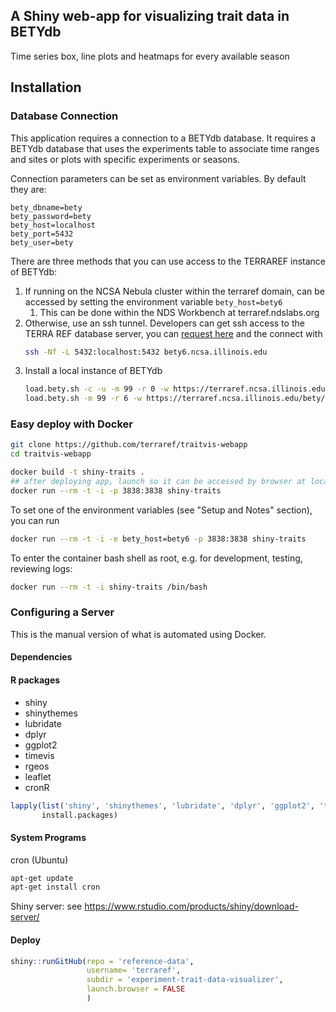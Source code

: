 ## A Shiny web-app for visualizing trait data in BETYdb

Time series box, line plots and heatmaps for every available season

## Installation

### Database Connection

This application requires a connection to a BETYdb database. It requires a BETYdb database that uses the experiments table to associate time ranges and sites or plots with specific experiments or seasons.

Connection parameters can be set as environment variables. By default they are:

```
bety_dbname=bety
bety_password=bety
bety_host=localhost
bety_port=5432
bety_user=bety
```

There are three methods that you can use access to the TERRAREF instance of BETYdb:

1. If running on the NCSA Nebula cluster within the terraref domain, can be accessed by setting the environment variable `bety_host=bety6`
    1. This can be done within the NDS Workbench at terraref.ndslabs.org
2. Otherwise, use an ssh tunnel. Developers can get ssh access to the TERRA REF database server, you can [request here](https://identity.ncsa.illinois.edu/join/TU49BUUEDM) and the connect with
    ```sh
    ssh -Nf -L 5432:localhost:5432 bety6.ncsa.illinois.edu
    ```    
3. Install a local instance of BETYdb
    ```sh
    load.bety.sh -c -u -m 99 -r 0 -w https://terraref.ncsa.illinois.edu/bety/dump/bety0/bety.tar.gz
    load.bety.sh -m 99 -r 6 -w https://terraref.ncsa.illinois.edu/bety/dump/bety6/bety.tar.gz
    ```

### Easy deploy with Docker

```sh
git clone https://github.com/terraref/traitvis-webapp
cd traitvis-webapp

docker build -t shiny-traits .
## after deploying app, launch so it can be accessed by browser at localhost:3838
docker run --rm -t -i -p 3838:3838 shiny-traits
```

To set one of the environment variables (see "Setup and Notes" section), you can run

```sh
docker run --rm -t -i -e bety_host=bety6 -p 3838:3838 shiny-traits
```

To enter the container bash shell as root, e.g. for development, testing, reviewing logs:

```sh
docker run --rm -t -i shiny-traits /bin/bash
```

### Configuring a Server

This is the manual version of what is automated using Docker.

#### Dependencies


#### R packages

- shiny
- shinythemes
- lubridate
- dplyr
- ggplot2
- timevis
- rgeos
- leaflet
- cronR

```r
lapply(list('shiny', 'shinythemes', 'lubridate', 'dplyr', 'ggplot2', 'timevis', 'rgeos', 'leaflet', 'cronR'),
       install.packages)
```

#### System Programs 

cron (Ubuntu)

```sh
apt-get update
apt-get install cron
```

Shiny server: see https://www.rstudio.com/products/shiny/download-server/

#### Deploy

```r
shiny::runGitHub(repo = 'reference-data', 
                 username= 'terraref', 
                 subdir = 'experiment-trait-data-visualizer',
                 launch.browser = FALSE
                 )
```

